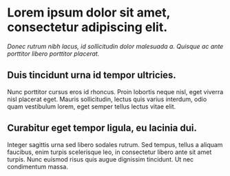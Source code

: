 # Lorem ipsum dolor sit amet, consectetur adipiscing elit. 

*Donec rutrum nibh lacus, id sollicitudin dolor malesuada a. Quisque ac ante porttitor libero porttitor placerat.*

## Duis tincidunt urna id tempor ultricies. 

Nunc porttitor cursus eros id rhoncus. Proin lobortis neque nisl, eget viverra nisl placerat eget. Mauris sollicitudin, lectus quis varius interdum, odio quam vestibulum lorem, eget semper tellus lectus vitae elit.  

## Curabitur eget tempor ligula, eu lacinia dui. 

Integer sagittis urna sed libero sodales rutrum. Sed tempus, tellus a aliquam faucibus, enim turpis scelerisque leo, in consectetur libero ante sit amet turpis. Nunc euismod risus quis augue dignissim tincidunt. Ut nec condimentum massa.
